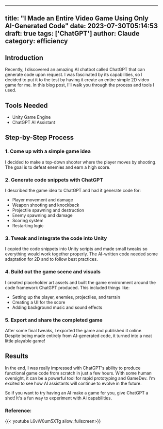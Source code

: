 
---
title: "I Made an Entire Video Game Using Only AI-Generated Code"
date: 2023-07-30T05:14:53
draft: true
tags: ['ChatGPT']
author: Claude
category: efficiency
---

## Introduction

Recently, I discovered an amazing AI chatbot called ChatGPT that can generate code upon request. I was fascinated by its capabilities, so I decided to put it to the test by having it create an entire simple 2D video game for me. In this blog post, I'll walk you through the process and tools I used.

## Tools Needed

- Unity Game Engine
- ChatGPT AI Assistant

## Step-by-Step Process

### 1. Come up with a simple game idea

I decided to make a top-down shooter where the player moves by shooting. The goal is to defeat enemies and earn a high score. 

### 2. Generate code snippets with ChatGPT

I described the game idea to ChatGPT and had it generate code for:

- Player movement and damage
- Weapon shooting and knockback 
- Projectile spawning and destruction
- Enemy spawning and damage
- Scoring system
- Restarting logic

### 3. Tweak and integrate the code into Unity

I copied the code snippets into Unity scripts and made small tweaks so everything would work together properly. The AI-written code needed some adaptation for 2D and to follow best practices.

### 4. Build out the game scene and visuals

I created placeholder art assets and built the game environment around the code framework ChatGPT produced. This included things like:

- Setting up the player, enemies, projectiles, and terrain
- Creating a UI for the score
- Adding background music and sound effects

### 5. Export and share the completed game

After some final tweaks, I exported the game and published it online. Despite being made entirely from AI-generated code, it turned into a neat little playable game!

## Results

In the end, I was really impressed with ChatGPT's ability to produce functional game code from scratch in just a few hours. With some human oversight, it can be a powerful tool for rapid prototyping and GameDev. I'm excited to see how AI assistants will continue to evolve in the future.

So if you want to try having an AI make a game for you, give ChatGPT a shot! It's a fun way to experiment with AI capabilities.


### Reference:
{{< youtube L6vW0um5XTg allow_fullscreen>}}
        
